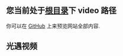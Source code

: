## 您当前处于[根目录](../)下 **video** 路径

你可以在 [GitHub](https://github.com/SimonLiu296/simonliu296.github.io) 上来预览网站全部内容.

## 光遇视频



<link rel="stylesheet" href="https://cdn.bootcss.com/dplayer/1.25.0/DPlayer.min.css" />

<div id="dplayer"></div>
<script src="./DPlayer.min.js"></script>
<script>const dp = new DPlayer({
    container: document.getElementById('dplayer'),
    autoplay: true, // 不自动播放
    theme: '#FADFA3', // 主题
    loop: true, // 循环播放
    lang: 'zh-cn', // 语言
    hotkey: true, // 热键
    preload: 'auto', // 预加载
    volume: 0.5, // 音量
    mutex: true, // 多个视频互斥
    video: {
        url: './data/2021112721343.mp4',
    },
    // 视频右键菜单
    contextmenu: [
        {
            text: '关于作者simonliu296',
            link: 'https://github.com/simonliu296',
        },
        {
            text: 'dplayer',
            click: (player) => {
                console.log(player);
            },
        },
    ],
});
</script>


